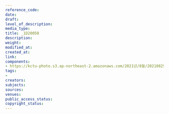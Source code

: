 ```yaml
---
reference_code: 
date: 
draft: 
level_of_description: 
media_type: 
title: _1D20050
description: 
weight: 
modified_at: 
created_at: 
link: 
components:
- https://kctu-photo.s3.ap-northeast-2.amazonaws.com/2021년/8월/20210825_하반기+총파업+대장정_대구/_1D20050.jpg
tags:
- 
creators: 
subjects: 
sources: 
venues: 
public_access_status: 
copyright_status: 
---
```

